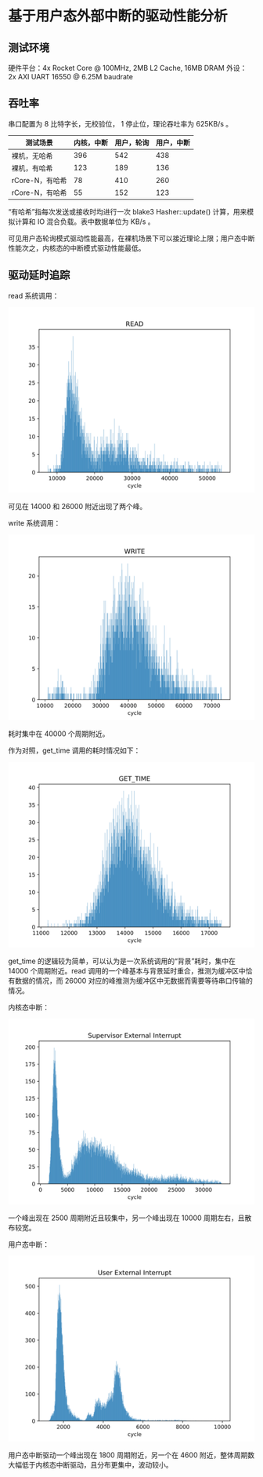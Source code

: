 # 基于用户态外部中断的驱动性能分析

## 测试环境

硬件平台：4x Rocket Core @ 100MHz, 2MB L2 Cache, 16MB DRAM
外设：2x AXI UART 16550 @ 6.25M baudrate

## 吞吐率

串口配置为 8 比特字长，无校验位， 1 停止位，理论吞吐率为 625KB/s 。

| 测试场景        | 内核，中断 | 用户，轮询 | 用户，中断 |
| --------------- | ---------- | ---------- | ---------- |
| 裸机，无哈希    | 396        | 542        | 438        |
| 裸机，有哈希    | 123        | 189        | 136        |
| rCore-N，有哈希 | 78         | 410        | 260        |
| rCore-N，有哈希 | 55         | 152        | 123        |

“有哈希”指每次发送或接收时均进行一次 blake3 Hasher::update() 计算，用来模拟计算和 IO 混合负载。表中数据单位为 KB/s 。

可见用户态轮询模式驱动性能最高，在裸机场景下可以接近理论上限；用户态中断性能次之，内核态的中断模式驱动性能最低。

## 驱动延时追踪

read 系统调用：

![read](assets/trace/read.svg)

可见在 14000 和 26000 附近出现了两个峰。

write 系统调用：

![write](assets/trace/write.svg)

耗时集中在 40000 个周期附近。

作为对照，get_time 调用的耗时情况如下：

![gt](assets/trace/gettime.svg)

get_time 的逻辑较为简单，可以认为是一次系统调用的“背景”耗时，集中在 14000 个周期附近。read 调用的一个峰基本与背景延时重合，推测为缓冲区中恰有数据的情况，而 26000 对应的峰推测为缓冲区中无数据而需要等待串口传输的情况。

内核态中断：

![sei](assets/trace/sei.svg)

一个峰出现在 2500 周期附近且较集中，另一个峰出现在 10000 周期左右，且散布较宽。

用户态中断：

![uei](assets/trace/uei.svg)

用户态中断驱动一个峰出现在 1800 周期附近，另一个在 4600 附近，整体周期数大幅低于内核态中断驱动，且分布更集中，波动较小。

